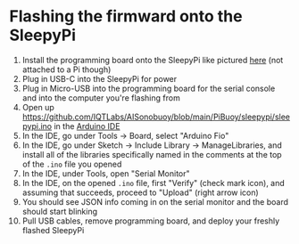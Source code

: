 # Flashing the firmward onto the SleepyPi

1. Install the programming board onto the SleepyPi like pictured [here](https://spellfoundry.com/product/sleepy-pi-external-programming-adapter-console/) (not attached to a Pi though)
2. Plug in USB-C into the SleepyPi for power
3. Plug in Micro-USB into the programming board for the serial console and into the computer you're flashing from
4. Open up https://github.com/IQTLabs/AISonobuoy/blob/main/PiBuoy/sleepypi/sleepypi.ino in the [Arduino IDE](https://www.arduino.cc/en/software)
5. In the IDE, go under Tools -> Board, select "Arduino Fio"
6. In the IDE, go under Sketch -> Include Library -> ManageLibraries, and install all of the libraries specifically named in the comments at the top of the `.ino` file you opened
7. In the IDE, under Tools, open "Serial Monitor"
8. In the IDE, on the opened `.ino` file, first "Verify" (check mark icon), and assuming that succeeds, proceed to "Upload" (right arrow icon)
9. You should see JSON info coming in on the serial monitor and the board should start blinking
10. Pull USB cables, remove programming board, and deploy your freshly flashed SleepyPi
